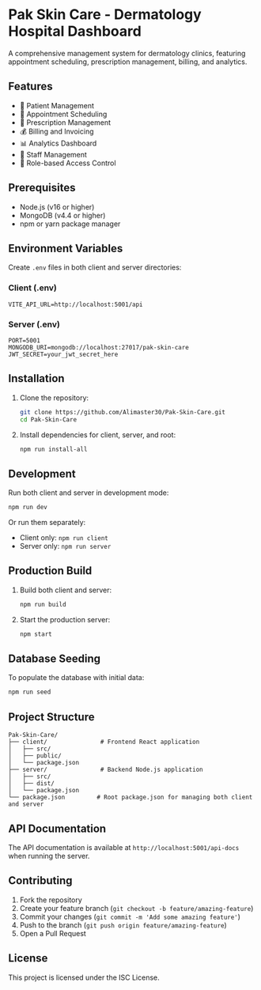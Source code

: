 # Pak Skin Care - Dermatology Hospital Dashboard

A comprehensive management system for dermatology clinics, featuring appointment scheduling, prescription management, billing, and analytics.

## Features

- 🏥 Patient Management
- 📅 Appointment Scheduling
- 💊 Prescription Management
- 💰 Billing and Invoicing
- 📊 Analytics Dashboard
- 👥 Staff Management
- 🔐 Role-based Access Control

## Prerequisites

- Node.js (v16 or higher)
- MongoDB (v4.4 or higher)
- npm or yarn package manager

## Environment Variables

Create `.env` files in both client and server directories:

### Client (.env)
```
VITE_API_URL=http://localhost:5001/api
```

### Server (.env)
```
PORT=5001
MONGODB_URI=mongodb://localhost:27017/pak-skin-care
JWT_SECRET=your_jwt_secret_here
```

## Installation

1. Clone the repository:
   ```bash
   git clone https://github.com/Alimaster30/Pak-Skin-Care.git
   cd Pak-Skin-Care
   ```

2. Install dependencies for client, server, and root:
   ```bash
   npm run install-all
   ```

## Development

Run both client and server in development mode:
```bash
npm run dev
```

Or run them separately:
- Client only: `npm run client`
- Server only: `npm run server`

## Production Build

1. Build both client and server:
   ```bash
   npm run build
   ```

2. Start the production server:
   ```bash
   npm start
   ```

## Database Seeding

To populate the database with initial data:
```bash
npm run seed
```

## Project Structure

```
Pak-Skin-Care/
├── client/               # Frontend React application
│   ├── src/
│   ├── public/
│   └── package.json
├── server/               # Backend Node.js application
│   ├── src/
│   ├── dist/
│   └── package.json
└── package.json         # Root package.json for managing both client and server
```

## API Documentation

The API documentation is available at `http://localhost:5001/api-docs` when running the server.

## Contributing

1. Fork the repository
2. Create your feature branch (`git checkout -b feature/amazing-feature`)
3. Commit your changes (`git commit -m 'Add some amazing feature'`)
4. Push to the branch (`git push origin feature/amazing-feature`)
5. Open a Pull Request

## License

This project is licensed under the ISC License.
